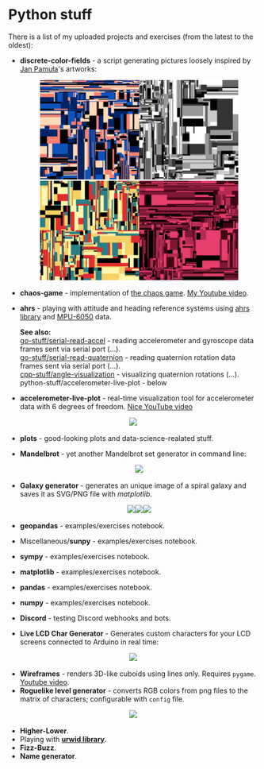 # Python stuff

There is a list of my uploaded projects and exercises (from the latest to the oldest):

- **discrete-color-fields** - a script generating pictures loosely inspired by [Jan Pamuła](https://pl.wikipedia.org/wiki/Jan_Pamu%C5%82a_(grafik))'s artworks:

  <p align="center"><img width=200 src="discrete-color-fields/1629751570-9.png"><img width=200 src="discrete-color-fields/1629751415-9.png"><img width=200 src="discrete-color-fields/1629751485-9.png"><img width=200 src="discrete-color-fields/1629751297-9.png"></p>

- **chaos-game** - implementation of [the chaos game](https://en.wikipedia.org/wiki/Chaos_game). [My Youtube video](https://www.youtube.com/watch?v=4fCrPIvEHP0).

- **ahrs** - playing with attitude and heading reference systems using [ahrs library](https://pypi.org/project/AHRS/) and [MPU-6050](https://invensense.tdk.com/products/motion-tracking/6-axis/mpu-6050/) data.

  **See also:**  
  [go-stuff/serial-read-accel](https://github.com/dsonyy/go-stuff) - reading accelerometer and gyroscope data frames sent via serial port (...).  
  [go-stuff/serial-read-quaternion](https://github.com/dsonyy/go-stuff) - reading quaternion rotation data frames sent via serial port (...).  
  [cpp-stuff/angle-visualization](https://github.com/dsonyy/cpp-stuff) - visualizing quaternion rotations (...).  
  python-stuff/accelerometer-live-plot - below  
  
- **accelerometer-live-plot** - real-time visualization tool for accelerometer data with 6 degrees of freedom. [Nice YouTube video](https://www.youtube.com/watch?v=J4pH3LHojVM)
<p align="center"><img width=500 src="accelerometer-live-plot/example.png"></p>

- **plots** - good-looking plots and data-science-realated stuff.

- **Mandelbrot** - yet another Mandelbrot set generator in command line:

  <p align="center"><img width=500 src="mandelbrot/preview.jpg"></p>

- **Galaxy generator** - generates an unique image of a spiral galaxy and saves it as SVG/PNG file with _matplotlib_.

  <p align="center"><img width=300 src="galaxy-generator/0.png"><img width=300 src="galaxy-generator/1.png"><img width=300 src="galaxy-generator/5.png"></p>

- **geopandas** - examples/exercises notebook.
- Miscellaneous/**sunpy** - examples/exercises notebook.
- **sympy** - examples/exercises notebook.
- **matplotlib** - examples/exercises notebook.
- **pandas** - examples/exercises notebook.
- **numpy** - examples/exercises notebook.
- **Discord** - testing Discord webhooks and bots.
- **Live LCD Char Generator** - Generates custom characters for your LCD screens connected to Arduino in real time:

<p align="center"><img src="live-lcd-char-generator/preview.png"></p>

- **Wireframes** - renders 3D-like cuboids using lines only. Requires `pygame`. [Youtube video](https://www.youtube.com/watch?v=v5iYH_Vy54U).
- **Roguelike level generator** - converts RGB colors from png files to the matrix of characters; configurable with `config` file.

<p align="center"><img src="05-roguelike-level-generator/preview.png"></p>

- **Higher-Lower**.
- Playing with **[urwid library](http://urwid.org/)**.
- **Fizz-Buzz**.
- **Name generator**.
